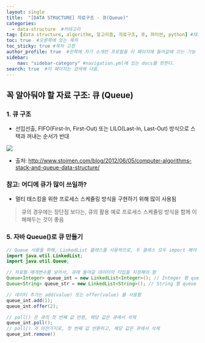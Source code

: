 ```yaml
---
layout: single
title:  "[DATA STRUCTURE] 자료구조 - 큐(Queue)"
categories: 
  - data-structure  #카테고리
tag: [data structure, algorithm, 알고리즘, 자료구조, 큐, 파이썬, python] #태그
toc: true  #오른쪽에 있는 목차
toc_sticky: true #목차 고정
author_profile: true  #왼쪽에 자기 소개란 프로필을 이 페이지에 들어갈때 끄는 기능
sidebar:
    nav: "sidebar-category" #navigation.yml에 있는 docs를 뜻한다.
search: true  #이 페이지는 검색에 나옴.
---
```



## 꼭 알아둬야 할 자료 구조: 큐 (Queue)

### 1. 큐 구조
* 선입선출, FIFO(First-In, First-Out) 또는 LILO(Last-In, Last-Out) 방식으로 스택과 꺼내는 순서가 반대
  
<img src="https://www.fun-coding.org/00_Images/queue.png" />

* 출처: http://www.stoimen.com/blog/2012/06/05/computer-algorithms-stack-and-queue-data-structure/


### 참고: 어디에 큐가 많이 쓰일까?

- 멀티 태스킹을 위한 프로세스 스케쥴링 방식을 구현하기 위해 많이 사용됨

> 큐의 경우에는 장단점 보다는, 큐의 활용 예로 프로세스 스케쥴링 방식을 함께 이해해두는 것이 좋음


### 5. 자바 Queue()로 큐 만들기
```java
// Queue 사용을 위해, LinkedList 클래스를 사용하므로, 두 클래스 모두 import 해야 함
import java.util.LinkedList; 
import java.util.Queue; 

// 자료형 매개변수를 넣어서, 큐에 들어갈 데이터의 타입을 지정해야 함
Queue<Integer> queue_int = new LinkedList<Integer>(); // Integer 형 queue 선언
Queue<String> queue_str = new LinkedList<String>(); // String 형 queue 선언

// 데이터 추가는 add(value) 또는 offer(value) 를 사용함
queue_int.add(1);
queue_int.offer(2);

// poll() 은 큐의 첫 번째 값 반환, 해당 값은 큐에서 삭제
queue_int.poll();
// poll() 과 마찬가지로, 첫 번째 값 반환하고, 해당 값은 큐에서 삭제
queue_int.remove()
```

